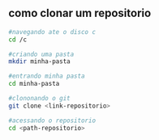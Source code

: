 ## como clonar um repositorio

```bash
#navegando ate o disco c
cd /c

#criando uma pasta
mkdir minha-pasta

#entrando minha pasta
cd minha-pasta

#clononando o git 
git clone <link-repositorio>

#acessando o repositorio
cd <path-repositorio>


```
